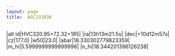 ```yaml
---
layout: page
title:  AGC233830
--- 
```

|alt id|HVC320.95+72.32+185|
|ra|13h13m21.5s|
|dec|+10d12m57s|
|cz|177.0|
|w50|23.0|
|abar|18.330302779823359|
|m_hi|5.5999999999999996|
|n_hi|18.344201396126238|
